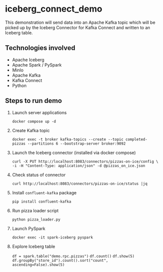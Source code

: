 # iceberg_connect_demo

This demonstration will send data into an Apache Kafka topic which will be picked up by the Iceberg Connector for Kafka Connect and written to an Iceberg table.

## Technologies involved
- Apache Iceberg
- Apache Spark / PySpark
- MinIo
- Apache Kafka
- Kafka Connect
- Python

## Steps to run demo
1. Launch server applications

    `docker compose up -d`
2. Create Kafka topic

    `docker exec -t broker kafka-topics --create --topic completed-pizzas --partitions 6 --bootstrap-server broker:9092`
3. Launch the Iceberg connector (installed via docker compose)

    `curl -X PUT http://localhost:8083/connectors/pizzas-on-ice/config \
     -i -H "Content-Type: application/json" -d @pizzas_on_ice.json`
4. Check status of connector

    `curl http://localhost:8083/connectors/pizzas-on-ice/status |jq`
5. Install `confluent-kafka` package

    `pip install confluent-kafka`
6. Run pizza loader script

    `python pizza_loader.py`
7. Launch PySpark

    `docker exec -it spark-iceberg pyspark`
8. Explore Iceberg table

    `df = spark.table("demo.rpc.pizzas")`
    `df.count()`
    `df.show(5)`
    `df.groupBy("store_id").count().sort("count", ascending=False).show(5)`
